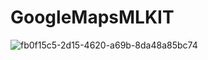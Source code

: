 # GoogleMapsMLKIT
![fb0f15c5-2d15-4620-a69b-8da48a85bc74](https://github.com/JosephEspinoza99/GoogleMapsMLKIT/assets/135384637/6d879bef-c1de-4d91-a85e-b07060a742e7)

